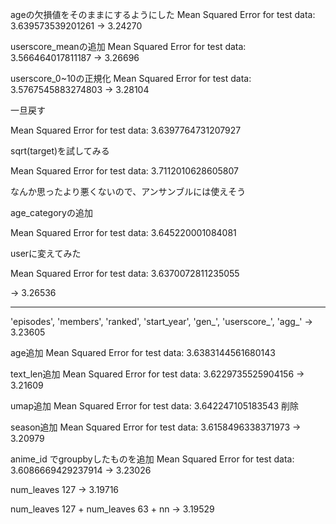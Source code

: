 ageの欠損値をそのままにするようにした
Mean Squared Error for test data: 3.639573539201261
-> 3.24270

userscore_meanの追加
Mean Squared Error for test data: 3.566464017811187
-> 3.26696

userscore_0~10の正規化
Mean Squared Error for test data: 3.5767545883274803
-> 3.28104

一旦戻す

Mean Squared Error for test data: 3.6397764731207927

sqrt(target)を試してみる

Mean Squared Error for test data: 3.7112010628605807

なんか思ったより悪くないので、アンサンブルには使えそう

age_categoryの追加

Mean Squared Error for test data: 3.645220001084081

userに変えてみた

Mean Squared Error for test data: 3.6370072811235055

-> 3.26536

---

'episodes', 'members', 'ranked', 'start_year', 'gen_', 'userscore_', 'agg_'
-> 3.23605

age追加
Mean Squared Error for test data: 3.6383144561680143

text_len追加
Mean Squared Error for test data: 3.6229735525904156
-> 3.21609

umap追加
Mean Squared Error for test data: 3.642247105183543
削除

season追加
Mean Squared Error for test data: 3.6158496338371973
-> 3.20979

anime_id でgroupbyしたものを追加
Mean Squared Error for test data: 3.6086669429237914
-> 3.23026


num_leaves 127
-> 3.19716

num_leaves 127 + num_leaves 63 + nn
-> 3.19529

